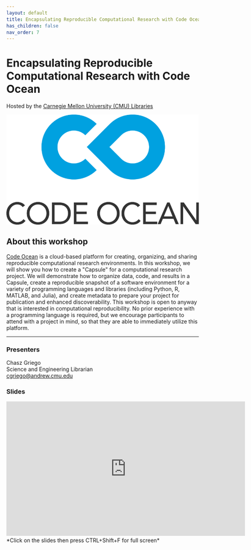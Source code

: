 ```yaml
---
layout: default
title: Encapsulating Reproducible Computational Research with Code Ocean
has_children: false
nav_order: 7
---
```


# Encapsulating Reproducible Computational Research with Code Ocean  
Hosted by the [Carnegie Mellon University (CMU) Libraries](https://www.library.cmu.edu/)

![Code Ocean Logo](content/img/CodeOcean-Logo.png)

## About this workshop

[Code Ocean](https://codeocean.com/) is a cloud-based platform for creating, organizing, and sharing reproducible computational research environments. In this workshop, we will show you how to create a "Capsule" for a computational research project. We will demonstrate how to organize data, code, and results in a Capsule, create a reproducible snapshot of a software environment for a variety of programming languages and libraries (including Python, R, MATLAB, and Julia), and create metadata to prepare your project for publication and enhanced discoverability. This workshop is open to anyway that is interested in computational reproducibility. No prior experience with a programming language is required, but we encourage participants to attend with a project in mind, so that they are able to immediately utilize this platform.

____
### Presenters
Chasz Griego  
Science and Engineering Librarian  
[cgriego@andrew.cmu.edu](mailto:cgriego@andrew.cmu.edu)  

### Slides  
<iframe src="https://docs.google.com/presentation/d/e/2PACX-1vT7fY5-tVi1jXeYgwCRcVxVHmZ5NujY7kskOjLv3MzmpkVp7qi-9PH6Zg35AFw3pw/embed?start=false&loop=false&delayms=3000" frameborder="0" width="625" height="352" allowfullscreen="true" mozallowfullscreen="true" webkitallowfullscreen="true"></iframe> *Click on the slides then press CTRL+Shift+F for full screen*

